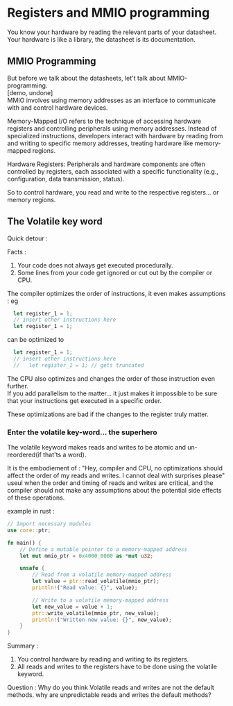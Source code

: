 # Registers and MMIO programming

You know your hardware by reading the relevant parts of your datasheet.  
Your hardware is like a library, the datasheet is its documentation.  

## MMIO Programming  
But before we talk about the datasheets, let't talk about MMIO-programming.  
[demo, undone]  
MMIO involves using memory addresses as an interface to communicate with and control hardware devices.  

Memory-Mapped I/O refers to the technique of accessing hardware registers and controlling peripherals using memory addresses. Instead of specialized instructions, developers interact with hardware by reading from and writing to specific memory addresses, treating hardware like memory-mapped regions.  

Hardware Registers: Peripherals and hardware components are often controlled by registers, each associated with a specific functionality (e.g., configuration, data transmission, status).

So to control hardware, you read and write to the respective registers... or memory regions.  


## The Volatile key word

Quick detour :

Facts :
1. Your code does not always get executed procedurally. 
2. Some lines from your code get ignored or cut out by the compiler or CPU. 

 
The compiler optimizes the order of instructions, it even makes assumptions : 
eg 
```rust
  let register_1 = 1;
  // insert other instructions here
  let register_1 = 1;
```

can be optimized to 
```rust
  let register_1 = 1;
  // insert other instructions here
  //   let register_1 = 1; // gets truncated
```


The CPU also optimizes and changes the order of those instruction even further.  
If you add parallelism to the matter... it just makes it impossible to be sure that your instructions get executed in a specific order. 

These optimizations are bad if the changes to the register truly matter.  

### Enter the volatile key-word... the superhero  

The volatile keyword makes reads and writes to be atomic and un-reordered(if that'ts a word).   

It is the embodiement of :
"Hey, compiler and CPU, no optimizations should affect the order of my reads and writes. I cannot deal with surprises please"  
useul when the order and timing of reads and writes are critical, and the compiler should not make any assumptions about the potential side effects of these operations.  

example in rust : 
```rust
// Import necessary modules
use core::ptr;

fn main() {
    // Define a mutable pointer to a memory-mapped address
    let mut mmio_ptr = 0x4000_0000 as *mut u32;

    unsafe {
        // Read from a volatile memory-mapped address
        let value = ptr::read_volatile(mmio_ptr);
        println!("Read value: {}", value);

        // Write to a volatile memory-mapped address
        let new_value = value + 1;
        ptr::write_volatile(mmio_ptr, new_value);
        println!("Written new value: {}", new_value);
    }
}
```


Summary :  
1. You control hardware by reading and writing to its registers.   
2. All reads and writes to the registers have to be done using the volatile keyword.


Question : Why do you think Volatile reads and writes are not the default methods. why are unpredictable reads and writes the default methods?


